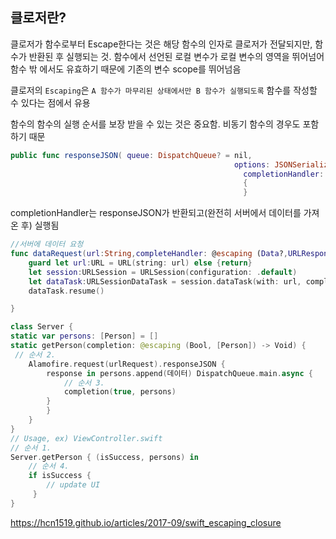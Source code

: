 ## 클로저란?

클로저가 함수로부터 Escape한다는 것은 해당 함수의 인자로 클로저가 전달되지만, 함수가 반환된 후 실행되는 것. 함수에서 선언된 로컬 변수가 로컬 변수의 영역을 뛰어넘어 함수 밖 에서도 유효하기 때문에 기존의 변수 scope를 뛰어넘음

클로저의 `Escaping`은 `A 함수가 마무리된 상태에서만 B 함수가 실행되도록` 함수를 작성할 수 있다는 점에서 유용

함수의 함수의 실행 순서를 보장 받을 수 있는 것은 중요함. 비동기 함수의 경우도 포함하기 때문

```swift
public func responseJSON( queue: DispatchQueue? = nil, 
												  options: JSONSerialization.ReadingOptions = .allowFragments, 
													completionHandler: @escaping (DataResponse<Any>) -> Void) -> Self 
													{ 
													}
```

completionHandler는  responseJSON가 반환되고(완전히 서버에서 데이터를 가져온 후) 실행됨

```swift
//서버에 데이터 요청
func dataRequest(url:String,completeHandler: @escaping (Data?,URLResponse?,Error?) -> Void){
    guard let url:URL = URL(string: url) else {return}
    let session:URLSession = URLSession(configuration: .default)
    let dataTask:URLSessionDataTask = session.dataTask(with: url, completionHandler: completeHandler)
    dataTask.resume()

}
```

```swift
class Server { 
static var persons: [Person] = [] 
static getPerson(completion: @escaping (Bool, [Person]) -> Void) {
 // 순서 2. 
	Alamofire.request(urlRequest).responseJSON { 
		response in persons.append(데이터) DispatchQueue.main.async { 
			// 순서 3. 
			completion(true, persons) 
		} 
		} 
	}
}
// Usage, ex) ViewController.swift
// 순서 1.
Server.getPerson { (isSuccess, persons) in 
	// 순서 4. 
	if isSuccess { 
		// update UI
	 }
}
```

https://hcn1519.github.io/articles/2017-09/swift_escaping_closure